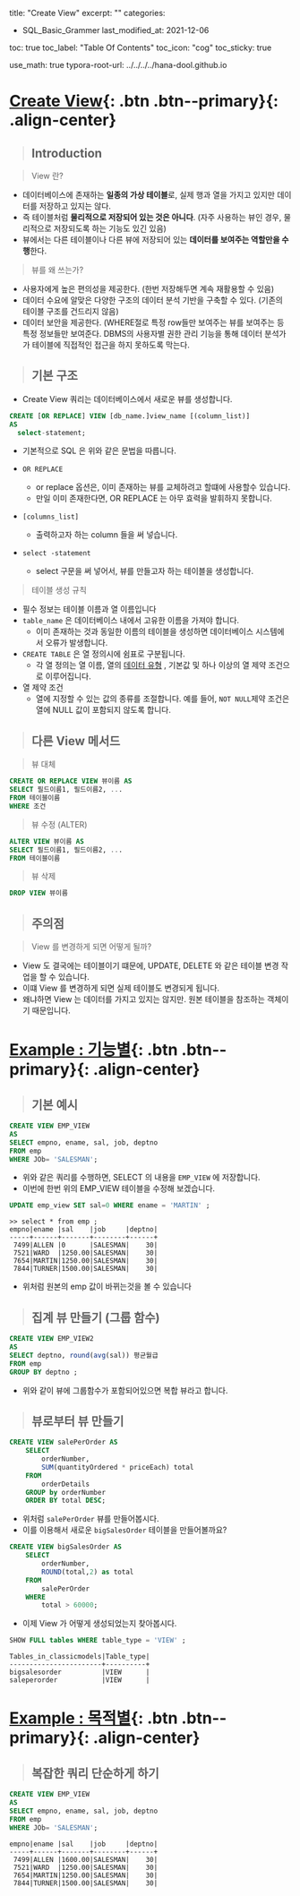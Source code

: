 title:  "Create View"
excerpt: ""
categories:

  - SQL_Basic_Grammer
last_modified_at: 2021-12-06

toc: true
toc_label: "Table Of Contents"
toc_icon: "cog"
toc_sticky: true

use_math: true
typora-root-url: ../../../../hana-dool.github.io

# [Create View](#link){: .btn .btn--primary}{: .align-center}

> ## Introduction 

> View 란? 

- 데이터베이스에 존재하는 **일종의 가상 테이블**로, 실제 행과 열을 가지고 있지만 데이터를 저장하고 있지는 않다.
- 즉 테이블처럼 **물리적으로 저장되어 있는 것은 아니다**. (자주 사용하는 뷰인 경우, 물리적으로 저장되도록 하는 기능도 있긴 있음)
- 뷰에서는 다른 테이블이나 다른 뷰에 저장되어 있는 **데이터를 보여주는 역할만을 수행**한다.

> 뷰를 왜 쓰는가?

- 사용자에게 높은 편의성을 제공한다. (한번 저장해두면 계속 재활용할 수 있음)
- 데이터 수요에 알맞은 다양한 구조의 데이터 분석 기반을 구축할 수 있다. (기존의 테이블 구조를 건드리지 않음)
- 데이터 보안을 제공한다. (WHERE절로 특정 row들만 보여주는 뷰를 보여주는 등 특정 정보들만 보여준다. DBMS의 사용자별 권한 관리 기능을 통해 데이터 분석가가 테이블에 직접적인 접근을 하지 못하도록 막는다.

> ## 기본 구조

- Create View 쿼리는 데이터베이스에서 새로운 뷰를 생성합니다. 

```sql
CREATE [OR REPLACE] VIEW [db_name.]view_name [(column_list)]
AS
  select-statement;
```

- 기본적으로 SQL 은 위와 같은 문법을 따릅니다. 
- `OR REPLACE`
  - or replace 옵션은, 이미 존재하는 뷰를 교체하려고 할떄에 사용할수 있습니다.
  - 만일 이미 존재한다면, OR REPLACE 는 아무 효력을 발휘하지 못합니다.

- `[columns_list]`
  - 출력하고자 하는 column 들을 써 넣습니다. 

- `select -statement`
  - select 구문을 써 넣어서, 뷰를 만들고자 하는 테이블을 생성합니다.


> 테이블 생성 규칙

- 필수 정보는 테이블 이름과 열 이름입니다
- `table_name` 은 데이터베이스 내에서 고유한 이름을 가져야 합니다.
  - 이미 존재하는 것과 동일한 이름의 테이블을 생성하면 데이터베이스 시스템에서 오류가 발생합니다.
- `CREATE TABLE` 은 열 정의시에 쉼표로 구분됩니다.
  - 각 열 정의는 열 이름, 열의 [데이터 유형](https://www.sqltutorial.org/sql-data-types/) , 기본값 및 하나 이상의 열 제약 조건으로 이루어집니다.
- 열 제약 조건
  - 열에 지정할 수 있는 값의 종류를 조절합니다.  예를 들어, `NOT NULL`제약 조건은 열에 NULL 값이 포함되지 않도록 합니다.

> ## 다른 View 메서드 

> 뷰 대체

```sql
CREATE OR REPLACE VIEW 뷰이름 AS
SELECT 필드이름1, 필드이름2, ...
FROM 테이블이름
WHERE 조건
```

> 뷰 수정 (ALTER)

```sql
ALTER VIEW 뷰이름 AS
SELECT 필드이름1, 필드이름2, ...
FROM 테이블이름
```

> 뷰 삭제

```sql
DROP VIEW 뷰이름
```

> ## 주의점

> View 를 변경하게 되면 어떻게 될까?

- View 도 결국에는 테이블이기 떄문에, UPDATE, DELETE 와 같은 테이블 변경 작업을 할 수 있습니다.
- 이떄 View 를 변경하게 되면 실제 테이블도 변경되게 됩니다.
- 왜냐하면 View 는 데이터를 가지고 있지는 않지만. 원본 테이블을 참조하는 객체이기 때문입니다.

# [Example : 기능별](#link){: .btn .btn--primary}{: .align-center}

> ## 기본 예시

```sql
CREATE VIEW EMP_VIEW
AS
SELECT empno, ename, sal, job, deptno
FROM emp
WHERE JOb= 'SALESMAN';
```

- 위와 같은 쿼리를 수행하면, SELECT 의 내용을 `EMP_VIEW` 에 저장합니다.
- 이번에 한번 위의 EMP_VIEW 테이블을 수정해 보겠습니다.

```sql
UPDATE emp_view SET sal=0 WHERE ename = 'MARTIN' ; 
```

```
>> select * from emp ;
empno|ename |sal    |job     |deptno|
-----+------+-------+--------+------+
 7499|ALLEN |0      |SALESMAN|    30|
 7521|WARD  |1250.00|SALESMAN|    30|
 7654|MARTIN|1250.00|SALESMAN|    30|
 7844|TURNER|1500.00|SALESMAN|    30|
```

- 위처럼 원본의 emp 값이 바뀌는것을 볼 수 있습니다

> ## 집계 뷰 만들기 (그룹 함수)

```sql
CREATE VIEW EMP_VIEW2
AS
SELECT deptno, round(avg(sal)) 평균월급 
FROM emp 
GROUP BY deptno ; 
```

- 위와 같이 뷰에 그룹함수가 포함되어있으면 복합 뷰라고 합니다. 

  

> ## 뷰로부터 뷰 만들기

```sql
CREATE VIEW salePerOrder AS
    SELECT 
        orderNumber, 
        SUM(quantityOrdered * priceEach) total
    FROM
        orderDetails
    GROUP by orderNumber
    ORDER BY total DESC;
```

- 위처럼 `salePerOrder` 뷰를 만들어봅시다.
- 이를 이용해서 새로운 `bigSalesOrder` 테이블을 만들어볼까요?

```sql
CREATE VIEW bigSalesOrder AS
    SELECT 
        orderNumber, 
        ROUND(total,2) as total
    FROM
        salePerOrder
    WHERE
        total > 60000;
```

- 이제 View 가 어떻게 생성되었는지 찾아봅시다.

```sql
SHOW FULL tables WHERE table_type = 'VIEW' ;
```

```
Tables_in_classicmodels|Table_type|
-----------------------+----------+
bigsalesorder          |VIEW      |
saleperorder           |VIEW      |
```

# [Example : 목적별](#link){: .btn .btn--primary}{: .align-center}

> ## 복잡한 쿼리 단순하게 하기

```sql
CREATE VIEW EMP_VIEW
AS
SELECT empno, ename, sal, job, deptno
FROM emp
WHERE JOb= 'SALESMAN';
```

```
empno|ename |sal    |job     |deptno|
-----+------+-------+--------+------+
 7499|ALLEN |1600.00|SALESMAN|    30|
 7521|WARD  |1250.00|SALESMAN|    30|
 7654|MARTIN|1250.00|SALESMAN|    30|
 7844|TURNER|1500.00|SALESMAN|    30|
```



